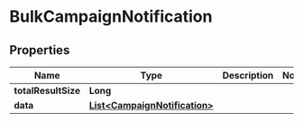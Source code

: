 

# BulkCampaignNotification

## Properties

Name | Type | Description | Notes
------------ | ------------- | ------------- | -------------
**totalResultSize** | **Long** |  | 
**data** | [**List&lt;CampaignNotification&gt;**](CampaignNotification.md) |  | 



